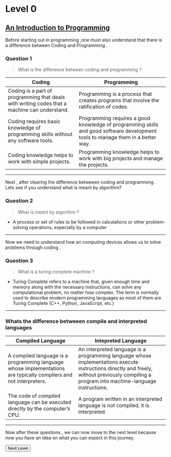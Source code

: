 # Level 0

## <ins>An Introduction to Programming</ins>

Before starting out in programming ,one must also understand that there is a difference between Coding and Programming .

### Question 1

> What is the difference between coding and programming ?

| Coding                                                                                       | Programming                                                                                                                     |
| -------------------------------------------------------------------------------------------- | ------------------------------------------------------------------------------------------------------------------------------- |
| Coding is a part of programming that deals with writing codes that a machine can understand. | Programming is a process that creates programs that involve the ratification of codes.                                          |
| Coding requires basic knowledge of programming skills without any software tools.            | Programming requires a good knowledge of programming skills and good software development tools to manage them in a better way. |
| Coding knowledge helps to work with simple projects.                                         | Programming knowledge helps to work with big projects and manage the projects.                                                  |

---

Next , after clearing the difference betweeen coding and programming . Lets see if you understand what is meant by algorithm?

### Question 2

> What is meant by algorithm ?

- A process or set of rules to be followed in calculations or other problem-solving operations, especially by a computer

---

Now we need to understand how an computing devices allows us to solve problems through coding .

### Question 3

> What is a turing complete machine ?

- Turing Complete refers to a machine that, given enough time and memory along with the necessary instructions, can solve any computational problem, no matter how complex. The term is normally used to describe modern programming languages as most of them are Turing Complete (C++, Python, JavaScript, etc.)

---

### Whats the difference betweeen compile and interpreted languages

| Compiled Language                                                                                                 | Intepreted Language                                                                                                                                                                          |
| ----------------------------------------------------------------------------------------------------------------- | -------------------------------------------------------------------------------------------------------------------------------------------------------------------------------------------- |
| A compiled language is a programming language whose implementations are typically compilers and not interpreters. | An interpreted language is a programming language whose implementations execute instructions directly and freely, without previously compiling a program into machine-language instructions. |
| The code of compiled language can be executed directly by the computer’s CPU.                                     | A program written in an interpreted language is not compiled, it is interpreted.                                                                                                             |

---

Now after these questions , we can now move to the next level because now you have an idea on what you can expect in this journey.

<button name="button" onclick="1_level.md">Next Level</button>
